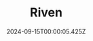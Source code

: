 ---
title: "Riven"
id: 1712350
date: 2024-09-15T00:00:05.425Z
link: games/steam/recent/riven
image: http://media.steampowered.com/steamcommunity/public/images/apps/1712350/70ac7735647f0b60485a504d31e9d33217a79ebd.jpg
playtime_2weeks: 137
playtime_forever: 137
playtime_windows_forever: 0
playtime_mac_forever: 0
playtime_linux_forever: 137
playtime_deck_forever: 137
---